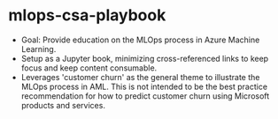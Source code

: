 # mlops-csa-playbook
- Goal: Provide education on the MLOps process in Azure Machine Learning.
- Setup as a Jupyter book, minimizing cross-referenced links to keep focus and keep content consumable.
- Leverages 'customer churn' as the general theme to illustrate the MLOps process in AML. This is not intended
  to be the best practice recommendation for how to predict customer churn using Microsoft products and
  services.
